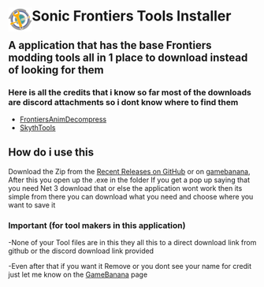 <h1>
        <img width="48" align="left" src="https://github.com/Wunaa/SFTI/blob/main/Sonic%20Frontiers%20Tools%20Installer/Raw/Images/IconDownloader.png">
    </a>
    Sonic Frontiers Tools Installer
</h1>

<h2>
A application that has the base Frontiers modding tools all in 1 place to download instead of looking for them
</h2>

### Here is all the credits that i know so far most of the downloads are discord attachments so i dont know where to find them
- [FrontiersAnimDecompress](https://github.com/WistfulHopes/FrontiersAnimDecompress)
- [SkythTools](https://github.com/blueskythlikesclouds/SkythTools)

## How do i use this 
Download the Zip from the [Recent Releases on GitHub](https://github.com/Wunaa/SFTI/releases) or on [gamebanana](https://gamebanana.com/tools/12797), After this you open up the .exe in the folder If you get a pop up saying that you need Net 3 download that or else the application wont work then its simple from there you can download what you need and choose where you want to save it


### Important (for tool makers in this application)

-None of your Tool files are in this they all this to a direct download link from github or the discord download link provided 

-Even after that if you want it Remove or you dont see your name for credit just let me know on the [GameBanana](https://gamebanana.com/tools/12797) page
